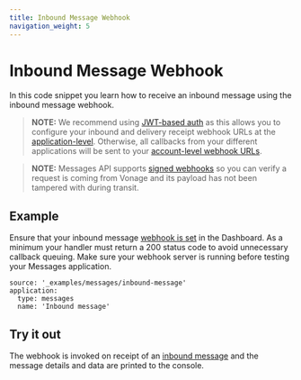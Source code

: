 ```yaml
---
title: Inbound Message Webhook
navigation_weight: 5
---
```


# Inbound Message Webhook

In this code snippet you learn how to receive an inbound message using the inbound message webhook.

> **NOTE:** We recommend using [JWT-based auth](https://developer.vonage.com/concepts/guides/authentication#json-web-tokens) as this allows you to configure your inbound and delivery receipt webhook URLs at the [application-level](https://dashboard.nexmo.com/applications). Otherwise, all callbacks from your different applications will be sent to your [account-level webhook URLs](https://dashboard.nexmo.com/settings).

> **NOTE:** Messages API supports [signed webhooks](/concepts/guides/webhooks#decoding-signed-webhooks) so you can verify a request is coming from Vonage and its payload has not been tampered with during transit.

## Example

Ensure that your inbound message [webhook is set](/messages/code-snippets/configure-webhooks) in the Dashboard.  As a minimum your handler must return a 200 status code to avoid unnecessary callback queuing. Make sure your webhook server is running before testing your Messages application.

```code_snippets
source: '_examples/messages/inbound-message'
application:
  type: messages
  name: 'Inbound message'
```

## Try it out

The webhook is invoked on receipt of an [inbound message](/api/messages-olympus#inbound-message) and the message details and data are printed to the console.
